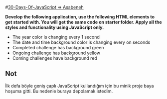 
#[30-Days-Of-JavaScript => Asabeneh](https://github.com/Asabeneh/30-Days-Of-JavaScript/blob/master/21_Day_DOM/21_day_dom.md) 

**Develop the following application, use the following HTML elements to get started with. You will get the same code on starter folder. Apply all the styles and functionality using JavaScript only.**

* The year color is changing every 1 second
* The date and time background color is changing every on seconds
* Completed challenge has background green
* Ongoing challenge has background yellow
* Coming challenges have background red


## Not
İlk defa böyle geniş çaplı JavaScript kullandığım için bu minik proje baya hoşuma gitti. Bu nedenle buraya depolamak istedim. 
